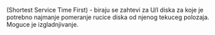 (Shortest Service Time First) - biraju se zahtevi za U/I diska za koje je potrebno najmanje pomeranje rucice diska od njenog tekuceg polozaja. Moguce je izgladnjivanje.